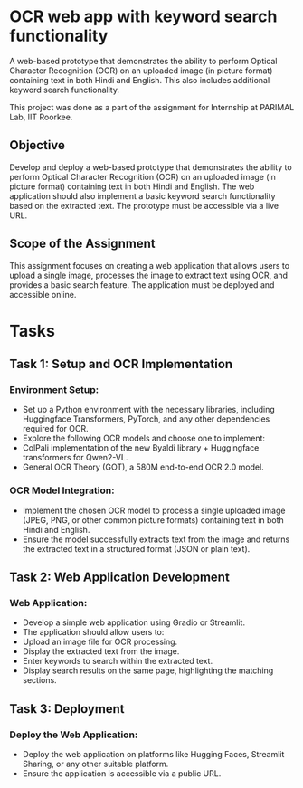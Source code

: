 # OCR web app with keyword search functionality
A web-based prototype that demonstrates the ability to perform Optical Character Recognition (OCR) on an uploaded image (in picture format) containing text in both Hindi and English. This also includes additional keyword search functionality.

This project was done as a part of the assignment for Internship at PARIMAL Lab, IIT Roorkee. 

## Objective
Develop and deploy a web-based prototype that demonstrates the ability to perform Optical Character Recognition (OCR) on an uploaded image (in picture format) containing text in both Hindi and English. The web application should also implement a basic keyword search functionality based on the extracted text. The prototype must be accessible via a live URL.

## Scope of the Assignment
This assignment focuses on creating a web application that allows users to upload a single image, processes the image to extract text using OCR, and provides a basic search feature. The application must be deployed and accessible online.

# Tasks
## Task 1: Setup and OCR Implementation
### Environment Setup:
- Set up a Python environment with the necessary libraries, including Huggingface Transformers, PyTorch, and any other dependencies required for OCR.
- Explore the following OCR models and choose one to implement:
- ColPali implementation of the new Byaldi library + Huggingface transformers for Qwen2-VL.
- General OCR Theory (GOT), a 580M end-to-end OCR 2.0 model.
### OCR Model Integration:
- Implement the chosen OCR model to process a single uploaded image (JPEG, PNG, or other common picture formats) containing text in both Hindi and English.
- Ensure the model successfully extracts text from the image and returns the extracted text in a structured format (JSON or plain text).
## Task 2: Web Application Development
### Web Application:
- Develop a simple web application using Gradio or Streamlit.
- The application should allow users to:
- Upload an image file for OCR processing.
- Display the extracted text from the image.
- Enter keywords to search within the extracted text.
- Display search results on the same page, highlighting the matching sections.
## Task 3: Deployment
### Deploy the Web Application:
- Deploy the web application on platforms like Hugging Faces, Streamlit Sharing, or any other suitable platform.
- Ensure the application is accessible via a public URL.

